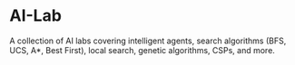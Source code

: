 # AI-Lab
A collection of AI labs covering intelligent agents, search algorithms (BFS, UCS, A*, Best First), local search, genetic algorithms, CSPs, and more.

